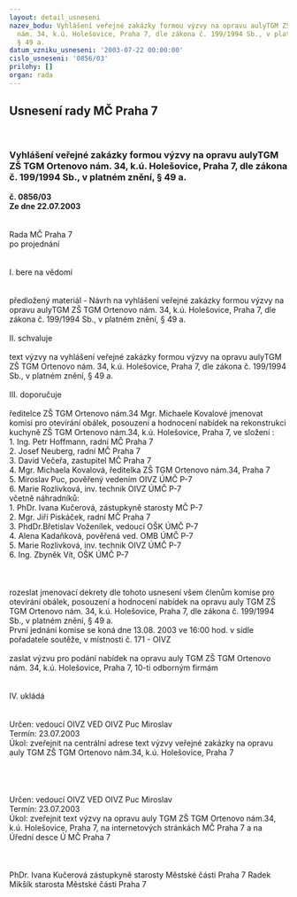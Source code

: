 ```yaml
---
layout: detail_usneseni
nazev_bodu: Vyhlášení veřejné zakázky formou výzvy na opravu aulyTGM ZŠ TGM Ortenovo
  nám. 34, k.ú. Holešovice, Praha 7, dle zákona č. 199/1994 Sb., v platném znění,
  § 49 a.
datum_vzniku_usneseni: '2003-07-22 00:00:00'
cislo_usneseni: '0856/03'
prilohy: []
organ: rada
---
```

<div id="ucUsn_pList" class="usn">
	<span><h2>Usnesení rady MČ Praha 7 </h2>
<br></span><div class="standBody">
<span><h3>Vyhlášení veřejné zakázky formou výzvy na opravu aulyTGM ZŠ TGM Ortenovo nám. 34, k.ú. Holešovice, Praha 7, dle zákona č. 199/1994 Sb., v platném znění, § 49 a.</h3></span><div class="center">
		<strong>č. 0856/03</strong><br>
	</div>
<div class="center">
		<strong>Ze dne 22.07.2003</strong><br><br>
	</div>
<br>Rada MČ Praha 7<br>po projednání<br><br><br>I.	bere na vědomí<br><br> <br>předložený materiál - Návrh na vyhlášení veřejné zakázky formou výzvy na opravu aulyTGM ZŠ TGM Ortenovo nám. 34, k.ú. Holešovice, Praha 7, dle zákona č. 199/1994 Sb., v platném znění, § 49 a.<br><br>II.	schvaluje <br><br>text výzvy na vyhlášení veřejné zakázky formou výzvy na opravu aulyTGM ZŠ TGM Ortenovo nám. 34, k.ú. Holešovice, Praha 7, dle zákona č. 199/1994 Sb., v platném znění, § 49 a.<br> <br>III.	doporučuje<br><br>ředitelce ZŠ TGM Ortenovo nám.34 Mgr. Michaele Kovalové jmenovat komisi pro otevírání obálek, posouzení a hodnocení nabídek na  rekonstrukci kuchyně ZŠ TGM Ortenovo nám.34, k.ú. Holešovice, Praha 7, ve složení :<br>1. Ing. Petr Hoffmann, radní MČ Praha 7<br>2. Josef Neuberg, radní MČ Praha 7<br>3. David Večeřa, zastupitel MČ Praha 7<br>4. Mgr. Michaela Kovalová, ředitelka ZŠ TGM Ortenovo nám.34, Praha 7<br>5. Miroslav Puc, pověřený vedením OIVZ ÚMČ  P-7<br>6. Marie Rozlivková, inv. technik OIVZ ÚMČ P-7<br>včetně náhradníků:<br>1. PhDr. Ivana Kučerová, zástupkyně starosty MČ P-7<br>2. Mgr. Jiří Piskáček, radní MČ Praha 7<br>3. PhdDr.Břetislav Voženílek, vedoucí OŠK ÚMČ P-7<br>4. Alena Kadaňková, pověřená  ved. OMB ÚMČ P-7<br>5. Marie Rozlivková, inv. technik OIVZ ÚMČ P-7<br>6. Ing. Zbyněk Vít, OŠK ÚMČ P-7<br><br><br><br>rozeslat jmenovací dekrety dle tohoto usnesení všem členům komise pro otevírání obálek, posouzení a hodnocení nabídek na opravu auly TGM ZŠ TGM Ortenovo nám. 34, k.ú. Holešovice, Praha 7, dle zákona č. 199/1994 Sb., v platném znění, § 49 a.<br>První jednání komise se koná dne 13.08. 2003  ve 16:00 hod. v sídle pořadatele soutěže, v místnosti č. 171 - OIVZ<br><br>zaslat výzvu pro podání nabídek na opravu auly TGM ZŠ TGM Ortenovo nám. 34, k.ú. Holešovice, Praha 7, 10-ti  odborným firmám<br><br><br>IV. 	ukládá <br><br> <br>Určen:	vedoucí OIVZ	VED OIVZ Puc Miroslav<br>Termín: 23.07.2003<br>Úkol:	zveřejnit na centrální adrese text výzvy  veřejné zakázky na opravu auly TGM  ZŠ TGM Ortenovo nám.34, k.ú. Holešovice, Praha 7<br> <br><br><br> <br>Určen:	vedoucí OIVZ	VED OIVZ Puc Miroslav<br>Termín: 23.07.2003<br>Úkol:	zveřejnit text výzvy na opravu auly TGM  ZŠ TGM Ortenovo nám.34, k.ú. Holešovice, Praha 7, na internetových stránkách MČ Praha 7 a na Úřední desce Ú MČ Praha 7<br> <br> <br>	<br>PhDr. Ivana Kučerová zástupkyně starosty Městské části Praha 7	 Radek Mikšík starosta Městské části Praha 7<br>	<br><br>
</div>
</div>